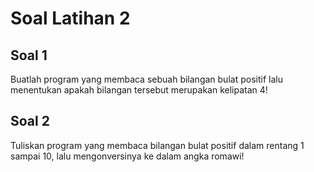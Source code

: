 # Soal Latihan 2

## Soal 1
Buatlah program yang membaca sebuah bilangan bulat positif lalu menentukan apakah bilangan tersebut merupakan kelipatan 4!

## Soal 2
Tuliskan program yang membaca bilangan bulat positif dalam rentang 1 sampai 10, lalu mengonversinya ke dalam angka romawi!
